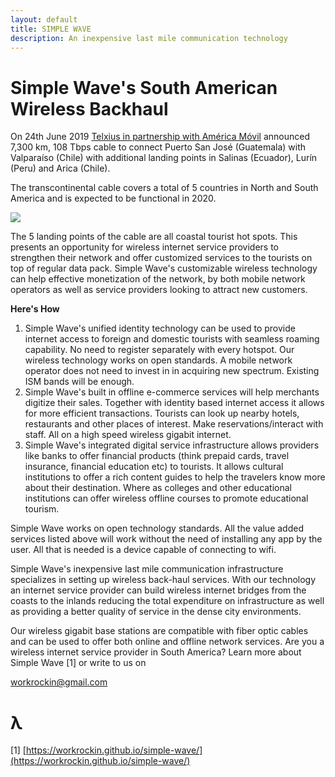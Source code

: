 ```yaml
---
layout: default
title: SIMPLE WλVE
description: An inexpensive last mile communication technology
---
```


# Simple Wave's South American Wireless Backhaul 

On 24th June 2019  [Telxius in partnership with América Móvil](https://telxius.com/en/news-america-movil/) announced 7,300 km, 108 Tbps cable to connect Puerto San José (Guatemala) with Valparaíso (Chile) with additional landing points in Salinas (Ecuador), Lurín (Peru) and Arica (Chile). 

The transcontinental cable covers a total of 5 countries in North and South America and is expected to be functional in 2020.    

![](/simple-wave/telxius-cable-map.png)

The 5 landing points of the cable are all coastal tourist hot spots. This presents an opportunity for wireless internet service providers to strengthen their network and offer customized services to the tourists on top of regular data pack.  Simple Wave's customizable wireless technology can help effective monetization of the network, by both mobile network operators as well as service providers looking to attract new customers. 
 
 **Here's How** 

1.  Simple Wave's unified identity technology can be used to provide internet access to foreign and domestic tourists with seamless roaming capability. No need to register separately with every hotspot. Our wireless technology works on open standards. A mobile network operator does not need to invest in in acquiring new spectrum. Existing ISM bands will be enough.  
2. Simple Wave's built in offline e-commerce services will help merchants digitize their sales. Together with identity based internet access it allows for more efficient transactions. Tourists can look up nearby hotels, restaurants and other places of interest. Make reservations/interact with staff. All on a high speed wireless gigabit internet. 
3. Simple Wave's integrated digital service infrastructure allows providers like banks to offer financial products  (think prepaid cards, travel insurance, financial education etc) to tourists. It allows cultural institutions to offer a rich content guides to help the travelers know more about their destination. Where as colleges and other educational institutions can offer wireless offline courses to promote educational tourism.    

Simple Wave works on open technology standards. All the value added services listed above will work without the need of installing any app by the user. All that is needed is a device capable of connecting to wifi. 

Simple Wave's inexpensive last mile communication infrastructure specializes in setting up wireless back-haul services. With our technology an internet service provider can build wireless internet bridges from the coasts to the inlands reducing the total expenditure on infrastructure as well as providing a better quality of service in the dense city environments. 

Our wireless gigabit base stations are compatible with fiber optic cables and can be used to offer both online and offline network services. Are you a wireless internet service provider in South America? Learn more about Simple Wave [1] or write to us on 

workrockin@gmail.com

# λ    

[1] [https://workrockin.github.io/simple-wave/](https://workrockin.github.io/simple-wave/)

 
